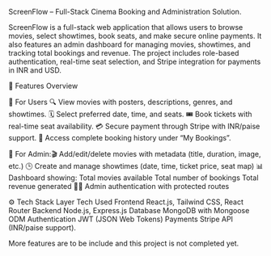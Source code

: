 
ScreenFlow – Full-Stack Cinema Booking and Administration Solution.

ScreenFlow is a full-stack web application that allows users to browse movies, select showtimes, book seats, and make secure online payments.
It also features an admin dashboard for managing movies, showtimes, and tracking total bookings and revenue. 
The project includes role-based authentication, real-time seat selection, and Stripe integration for payments in INR and USD.


🧩 Features Overview

👥 For Users
🔍 View movies with posters, descriptions, genres, and showtimes.
🗓️ Select preferred date, time, and seats.
🎟️ Book tickets with real-time seat availability.
💳 Secure payment through Stripe with INR/paise support.
📜 Access complete booking history under “My Bookings”.

🔐 For Admin:🎬 Add/edit/delete movies with metadata (title, duration, image, etc.)
🕒 Create and manage showtimes (date, time, ticket price, seat map)
📊 Dashboard showing:
Total movies available
Total number of bookings
Total revenue generated
🧑‍💼 Admin authentication with protected routes



⚙️ Tech Stack
Layer	Tech Used
Frontend	React.js, Tailwind CSS, React Router
Backend	Node.js, Express.js
Database	MongoDB with Mongoose ODM
Authentication	JWT (JSON Web Tokens)
Payments	Stripe API (INR/paise support).


More features are to be include and this project is not completed yet.

